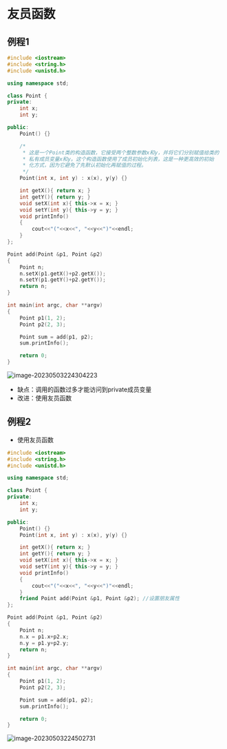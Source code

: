 # 友员函数

## 例程1

```c++
#include <iostream>
#include <string.h>
#include <unistd.h>

using namespace std;

class Point {
private:
	int x;
	int y;

public:
	Point() {}

	/* 
	 * 这是一个Point类的构造函数，它接受两个整数参数x和y，并将它们分别赋值给类的
	 * 私有成员变量x和y。这个构造函数使用了成员初始化列表，这是一种更高效的初始
	 * 化方式，因为它避免了先默认初始化再赋值的过程。
	 */
	Point(int x, int y) : x(x), y(y) {}

	int getX(){ return x; }
	int getY(){ return y; }
	void setX(int x){ this->x = x; }
	void setY(int y){ this->y = y; }
	void printInfo()
	{
		cout<<"("<<x<<", "<<y<<")"<<endl;
	}
};

Point add(Point &p1, Point &p2)
{
	Point n;
	n.setX(p1.getX()+p2.getX());
	n.setY(p1.getY()+p2.getY());
	return n;
}

int main(int argc, char **argv)
{
	Point p1(1, 2);
	Point p2(2, 3);

	Point sum = add(p1, p2);
	sum.printInfo();

	return 0;
}


```

![image-20230503224304223](https://pic-1304959529.cos.ap-guangzhou.myqcloud.com/DB/image-20230503224304223.png)

- 缺点：调用的函数过多才能访问到private成员变量
- 改进：使用友员函数



## 例程2

- 使用友员函数

```c++
#include <iostream>
#include <string.h>
#include <unistd.h>

using namespace std;

class Point {
private:
	int x;
	int y;

public:
	Point() {}
	Point(int x, int y) : x(x), y(y) {}

	int getX(){ return x; }
	int getY(){ return y; }
	void setX(int x){ this->x = x; }
	void setY(int y){ this->y = y; }
	void printInfo()
	{
		cout<<"("<<x<<", "<<y<<")"<<endl;
	}
	friend Point add(Point &p1, Point &p2); //设置朋友属性
};

Point add(Point &p1, Point &p2)
{
	Point n;
	n.x = p1.x+p2.x;
	n.y = p1.y+p2.y;
	return n;
}

int main(int argc, char **argv)
{
	Point p1(1, 2);
	Point p2(2, 3);

	Point sum = add(p1, p2);
	sum.printInfo();

	return 0;
}

```

![image-20230503224502731](https://pic-1304959529.cos.ap-guangzhou.myqcloud.com/DB/image-20230503224502731.png)